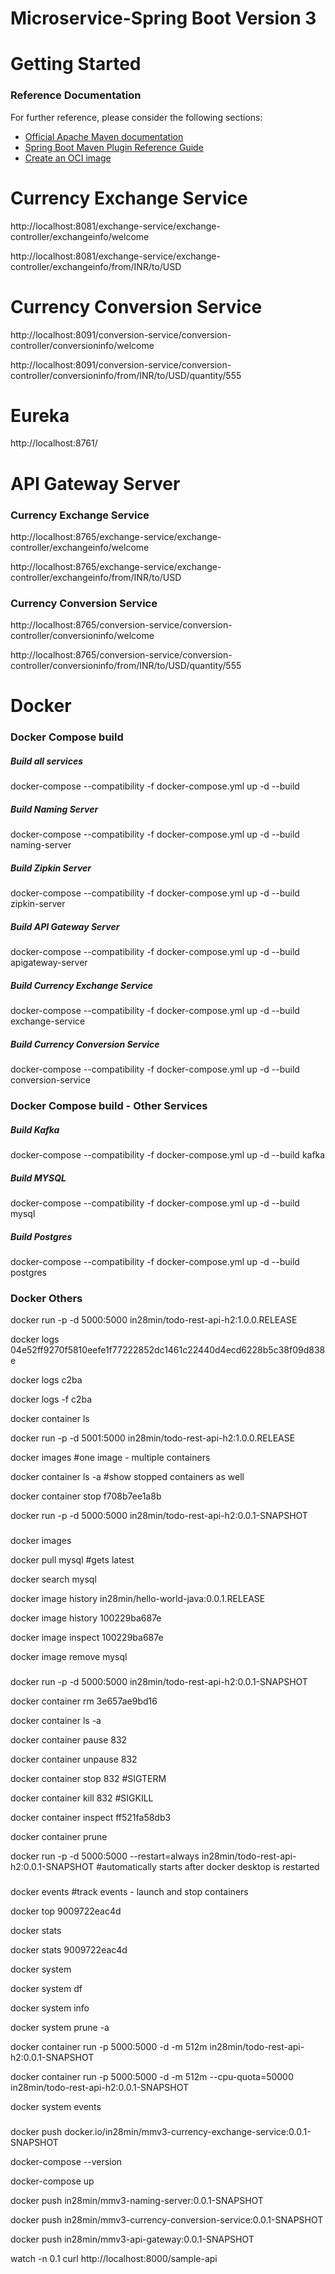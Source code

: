 # Microservice-Spring Boot Version 3

# Getting Started

### Reference Documentation
For further reference, please consider the following sections:

* [Official Apache Maven documentation](https://maven.apache.org/guides/index.html)
* [Spring Boot Maven Plugin Reference Guide](https://docs.spring.io/spring-boot/docs/3.2.2/maven-plugin/reference/html/)
* [Create an OCI image](https://docs.spring.io/spring-boot/docs/3.2.2/maven-plugin/reference/html/#build-image)

# Currency Exchange Service

http://localhost:8081/exchange-service/exchange-controller/exchangeinfo/welcome

http://localhost:8081/exchange-service/exchange-controller/exchangeinfo/from/INR/to/USD


# Currency Conversion Service

http://localhost:8091/conversion-service/conversion-controller/conversioninfo/welcome

http://localhost:8091/conversion-service/conversion-controller/conversioninfo/from/INR/to/USD/quantity/555


# Eureka

http://localhost:8761/


# API Gateway Server

### Currency Exchange Service

http://localhost:8765/exchange-service/exchange-controller/exchangeinfo/welcome

http://localhost:8765/exchange-service/exchange-controller/exchangeinfo/from/INR/to/USD


### Currency Conversion Service

http://localhost:8765/conversion-service/conversion-controller/conversioninfo/welcome

http://localhost:8765/conversion-service/conversion-controller/conversioninfo/from/INR/to/USD/quantity/555


# Docker 

### Docker Compose build 

##### Build all services
docker-compose --compatibility -f docker-compose.yml up -d --build

##### Build Naming Server
docker-compose --compatibility -f docker-compose.yml up -d --build naming-server

##### Build Zipkin Server
docker-compose --compatibility -f docker-compose.yml up -d --build zipkin-server

##### Build API Gateway Server
docker-compose --compatibility -f docker-compose.yml up -d --build apigateway-server

##### Build Currency Exchange Service
docker-compose --compatibility -f docker-compose.yml up -d --build exchange-service

##### Build Currency Conversion Service
docker-compose --compatibility -f docker-compose.yml up -d --build conversion-service



### Docker Compose build - Other Services
##### Build Kafka
docker-compose --compatibility -f docker-compose.yml up -d --build kafka

##### Build MYSQL
docker-compose --compatibility -f docker-compose.yml up -d --build mysql

##### Build Postgres
docker-compose --compatibility -f docker-compose.yml up -d --build postgres


### Docker Others

docker run -p -d 5000:5000 in28min/todo-rest-api-h2:1.0.0.RELEASE

docker logs 04e52ff9270f5810eefe1f77222852dc1461c22440d4ecd6228b5c38f09d838e

docker logs c2ba

docker logs -f c2ba

docker container ls

docker run -p -d 5001:5000 in28min/todo-rest-api-h2:1.0.0.RELEASE

docker images #one image - multiple containers

docker container ls -a #show stopped containers as well

docker container stop f708b7ee1a8b

docker run -p -d 5000:5000 in28min/todo-rest-api-h2:0.0.1-SNAPSHOT

### 

docker images

docker pull mysql #gets latest

docker search mysql

docker image history in28min/hello-world-java:0.0.1.RELEASE

docker image history 100229ba687e

docker image inspect 100229ba687e

docker image remove mysql

### 

docker run -p -d 5000:5000 in28min/todo-rest-api-h2:0.0.1-SNAPSHOT

docker container rm 3e657ae9bd16

docker container ls -a

docker container pause 832

docker container unpause 832

docker container stop 832 #SIGTERM

docker container kill 832 #SIGKILL

docker container inspect ff521fa58db3

docker container prune

docker run -p -d 5000:5000 --restart=always in28min/todo-rest-api-h2:0.0.1-SNAPSHOT #automatically  starts after docker desktop is restarted

### 
docker events #track events - launch and stop containers

docker top 9009722eac4d

docker stats 

docker stats 9009722eac4d

docker system

docker system df

docker system info

docker system prune -a

docker container run -p 5000:5000 -d -m 512m in28min/todo-rest-api-h2:0.0.1-SNAPSHOT

docker container run -p 5000:5000 -d -m 512m --cpu-quota=50000  in28min/todo-rest-api-h2:0.0.1-SNAPSHOT

docker system events

### 
docker push docker.io/in28min/mmv3-currency-exchange-service:0.0.1-SNAPSHOT

docker-compose --version

docker-compose up

docker push in28min/mmv3-naming-server:0.0.1-SNAPSHOT

docker push in28min/mmv3-currency-conversion-service:0.0.1-SNAPSHOT

docker push in28min/mmv3-api-gateway:0.0.1-SNAPSHOT

watch -n 0.1 curl http://localhost:8000/sample-api


